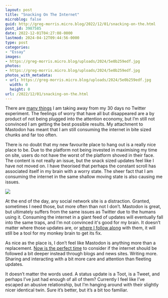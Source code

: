 ```yaml
---
layout: post
title: "Snacking On The Internet"
microblog: false
guid: http://greg-morris.micro.blog/2022/12/01/snacking-on-the.html
post_id: 3987585
date: 2022-12-01T04:27:08-0000
lastmod: 2024-04-12T09:44:56-0000
type: post
categories:
- "Essay"
images:
- https://greg-morris.micro.blog/uploads/2024/5e0b259edf.jpg
photos:
- https://greg-morris.micro.blog/uploads/2024/5e0b259edf.jpg
photos_with_metadata:
- url: https://greg-morris.micro.blog/uploads/2024/5e0b259edf.jpg
  width: 0
  height: 0
url: /2022/12/01/snacking-on-the.html
---
```

There are [many things](/2022/11/27/ive-replaced-the.html) I am taking away from my 30 days no Twitter experiment. The feelings of worry that have all but disappeared are a by product of not being plugged into the attention economy, but I’m still not convinced I am getting the best possible results. My attachment to Mastodon has meant that I am still consuming the internet in bite sized chunks and far too often. 

There is no doubt that my new favourite place to hang out is a really nice place to be. Due to the platform not being invested in maximising my time on site, users do not have the worst of the platform shoved in their face. The content is not really an issue, but the snack sized updates feel like I have not moved on. I have theorised that perhaps the constant scroll has associated itself in my brain with a worry state. The sheer fact that I am consuming the internet in the same shallow moving state is also causing me issues.

![](https://greg-morris.micro.blog/uploads/2024/5e0b259edf.jpg)

At the end of the day, any social network site is a distraction. Granted, sometimes I need those, but more often than not I don’t. Mastodon is great, but ultimately suffers from the same issues as Twitter due to the humans using it. Consuming the internet in a giant feed of updates will eventually fall into the same traps, and I’m not convinced it's good for my brain. It doesn’t matter where those updates are, or [where I follow along](/2022/11/30/shortcut-find-mastodon.html) with them, it will still be a tool for my monkey brain to get its fix.

As nice as the place is, I don’t feel like Mastodon is anything more than a replacement. [Now is the perfect time](/2022/11/22/learn-your-lesson.html) to consider if the internet should be followed a bit deeper instead through blogs and news sites. Writing more. Sharing and interacting with a bit more care and attention than fleeting updates. 

It doesn’t matter the words used. A status update is a Toot, is a Tweet, and perhaps I’ve just had enough of all of them? Currently I feel like I’ve escaped an abusive relationship, but I’m hanging around with their slightly nicer identical twin. Sure it’s better, but it’s a bit too familiar. 
